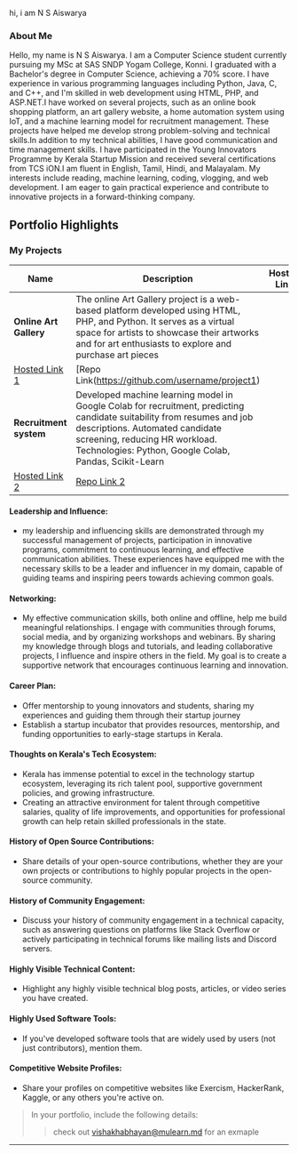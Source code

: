 hi, i am N S Aiswarya 

### About Me
Hello, my name is N S Aiswarya. I am a Computer Science student currently pursuing my MSc at SAS SNDP Yogam College, Konni. I graduated with a Bachelor's degree in Computer Science, achieving a 70% score. I have experience in various programming languages including Python, Java, C, and C++, and I'm skilled in web development using HTML, PHP, and ASP.NET.I have worked on several projects, such as an online book shopping platform, an art gallery website, a home automation system using IoT, and a machine learning model for recruitment management. These projects have helped me develop strong problem-solving and technical skills.In addition to my technical abilities, I have good communication and time management skills. I have participated in the Young Innovators Programme by Kerala Startup Mission and received several certifications from TCS iON.I am fluent in English, Tamil, Hindi, and Malayalam. My interests include reading, machine learning, coding, vlogging, and web development. I am eager to gain practical experience and contribute to innovative projects in a forward-thinking company.




## Portfolio Highlights

### My Projects

| Name                | Description                                                               | Hosted Link                              | Repo Link                                                      |
|---------------------|---------------------------------------------------------------------------|------------------------------------------|----------------------------------------------------------------|
| **Online Art Gallery**  | The online Art Gallery project is a web-based platform developed using HTML, PHP, and Python. It serves as a virtual space for artists to showcase their artworks and for art enthusiasts to explore and purchase art pieces 
| [Hosted Link 1](https://example.com)    | [Repo Link(https://github.com/username/project1)    |
| **Recruitment system**  | Developed machine learning model in Google Colab for recruitment, predicting candidate suitability from resumes and job descriptions. Automated candidate screening, reducing HR workload. Technologies: Python, Google Colab, Pandas, Scikit-Learn
| [Hosted Link 2](https://example.com)    | [Repo Link 2](https://github.com/username/project2)  |

#### Leadership and Influence:

- my leadership and influencing skills are demonstrated through my successful management of projects, participation in innovative programs, commitment to continuous learning, and effective communication abilities. These experiences have equipped me with the necessary skills to be a leader and influencer in my domain, capable of guiding teams and inspiring peers towards achieving common goals.

#### Networking:

- My effective communication skills, both online and offline, help me build meaningful relationships. I engage with communities through forums, social media, and by organizing workshops and webinars. By sharing my knowledge through blogs and tutorials, and leading collaborative projects, I influence and inspire others in the field. My goal is to create a supportive network that encourages continuous learning and innovation.

#### Career Plan:

- Offer mentorship to young innovators and students, sharing my experiences and guiding them through their startup journey
- Establish a startup incubator that provides resources, mentorship, and funding opportunities to early-stage startups in Kerala.
#### Thoughts on Kerala's Tech Ecosystem:

- Kerala has immense potential to excel in the technology startup ecosystem, leveraging its rich talent pool, supportive government policies, and growing infrastructure.
-  Creating an attractive environment for talent through competitive salaries, quality of life improvements, and opportunities for professional growth can help retain skilled professionals in the state.
#### History of Open Source Contributions:

- Share details of your open-source contributions, whether they are your own projects or contributions to highly popular projects in the open-source community.

#### History of Community Engagement:

-  Discuss your history of community engagement in a technical capacity, such as answering questions on platforms like Stack Overflow or actively participating in technical forums like mailing lists and Discord servers.

#### Highly Visible Technical Content:

- Highlight any highly visible technical blog posts, articles, or video series you have created.

#### Highly Used Software Tools:

- If you've developed software tools that are widely used by users (not just contributors), mention them.

#### Competitive Website Profiles:

- Share your profiles on competitive websites like Exercism, HackerRank, Kaggle, or any others you're active on.



> In your portfolio, include the following details:
>> check out [vishakhabhayan@mulearn.md](./profiles/vishakhabhayan@mulearn.md) for an exmaple

---
